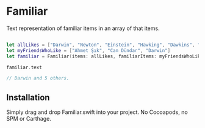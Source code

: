 # Familiar
Text representation of familiar items in an array of that items.

```swift

let allLikes = ["Darwin", "Newton", "Einstein", "Hawking", "Dawkins", "Ahmet Şık"]
let myFriendsWhoLike = ["Ahmet Şık", "Can Dündar", "Darwin"]
let familiar = Familiar(items: allLikes, familiarItems: myFriendsWhoLike)

familiar.text

// Darwin and 5 others.

```

## Installation
Simply drag and drop Familiar.swift into your project. No Cocoapods, no SPM or Carthage.

